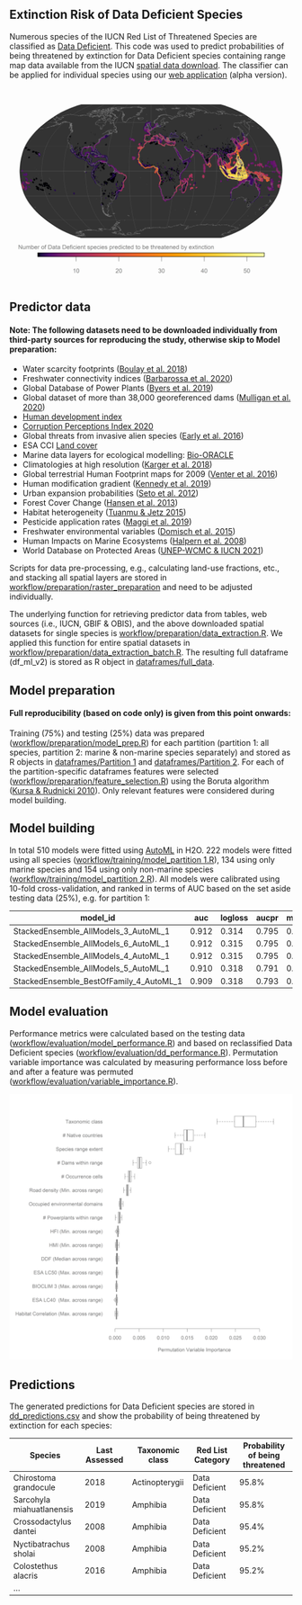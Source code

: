## Extinction Risk of Data Deficient Species

Numerous species of the IUCN Red List of Threatened Species are classified as [Data Deficient](https://www.iucnredlist.org/search?permalink=2ed13c01-7e0e-4596-a100-38ed47d30a99). This code was used to predict probabilities of being threatened by extinction for Data Deficient species containing range map data available from the IUCN [spatial data download](https://www.iucnredlist.org/resources/spatial-data-download). The classifier can be applied for individual species using our [web application](https://ml-extinctionrisk.indecol.no/) (alpha version).

![Number of threatened DD species](https://github.com/jannebor/dd_forecast/raw/main/figs/ext_data_fig4_trp.png)

## Predictor data

#### Note: The following datasets need to be downloaded individually from third-party sources for reproducing the study, otherwise skip to Model preparation:

-   Water scarcity footprints ([Boulay et al. 2018](https://doi.org/10.1007/s11367-017-1333-8))
-   Freshwater connectivity indices ([Barbarossa et al. 2020](https://doi.org/10.1073/pnas.1912776117))
-   Global Database of Power Plants ([Byers et al. 2019](https://datasets.wri.org/dataset/globalpowerplantdatabase))
-   Global dataset of more than 38,000 georeferenced dams ([Mulligan et al. 2020](https://doi.org/10.1038/s41597-020-0362-5))
-   [Human development index](http://hdr.undp.org/sites/default/files/2020_statistical_annex_all.xlsx)
-   [Corruption Perceptions Index 2020](https://images.transparencycdn.org/images/CPI_FULL_DATA_2021-01-27-162209.zip)
-   Global threats from invasive alien species ([Early et al. 2016](https://doi.org/10.1038/ncomms12485))
-   ESA CCI [Land cover](http://maps.elie.ucl.ac.be/CCI/viewer/download.php)
-   Marine data layers for ecological modelling: [Bio-ORACLE](https://bio-oracle.org)
-   Climatologies at high resolution ([Karger et al. 2018](https://doi.org/10.5061/dryad.kd1d4))
-   Global terrestrial Human Footprint maps for 2009 ([Venter et al. 2016](https://doi.org/10.1038/sdata.2016.67))
-   Human modification gradient ([Kennedy et al. 2019](https://doi.org/10.1111/gcb.14549))
-   Urban expansion probabilities ([Seto et al. 2012](https://doi.org/10.1073/pnas.1211658109))
-   Forest Cover Change ([Hansen et al. 2013](https://doi.org/10.1126/science.1244693))
-   Habitat heterogeneity ([Tuanmu & Jetz 2015](https://doi.org/10.1111/geb.12365))
-   Pesticide application rates ([Maggi et al. 2019](https://doi.org/10.1038/s41597-019-0169-4))
-   Freshwater environmental variables ([Domisch et al. 2015](https://doi.org/10.1038/sdata.2015.73))
-   Human Impacts on Marine Ecosystems ([Halpern et al. 2008](https://doi.org/10.1126/science.1149345))
-   World Database on Protected Areas ([UNEP-WCMC & IUCN 2021](www.protectedplanet.net))

Scripts for data pre-processing, e.g., calculating land-use fractions, etc., and stacking all spatial layers are stored in [workflow/preparation/raster_preparation](https://github.com/jannebor/dd_forecast/tree/main/workflow/preparation/raster_preparation) and need to be adjusted individually.

The underlying function for retrieving predictor data from tables, web sources (i.e., IUCN, GBIF & OBIS), and the above downloaded spatial datasets for single species is [workflow/preparation/data_extraction.R](https://github.com/jannebor/dd_forecast/blob/main/workflow/preparation/data_extraction.R). We applied this function for entire spatial datasets in [workflow/preparation/data_extraction_batch.R](https://github.com/jannebor/dd_forecast/blob/main/workflow/preparation/data_extraction_batch.R). The resulting full dataframe (df_ml_v2) is stored as R object in [dataframes/full_data](https://github.com/jannebor/dd_forecast/tree/main/dataframes/full_data).

## Model preparation

#### Full reproducibility (based on code only) is given from this point onwards:

Training (75%) and testing (25%) data was prepared ([workflow/preparation/model_prep.R](https://github.com/jannebor/dd_forecast/blob/main/workflow/preparation/model_prep.R)) for each partition (partition 1: all species, partition 2: marine & non-marine species separately) and stored as R objects in [dataframes/Partition 1](https://github.com/jannebor/dd_forecast/tree/main/dataframes/Partition1) and [dataframes/Partition 2](https://github.com/jannebor/dd_forecast/tree/main/dataframes/Partition2). For each of the partition-specific dataframes features were selected ([workflow/preparation/feature_selection.R](https://github.com/jannebor/dd_forecast/blob/main/workflow/preparation/feature_selection.R)) using the Boruta algorithm ([Kursa & Rudnicki 2010](https://doi.org/10.18637/jss.v036.i11)). Only relevant features were considered during model building.

## Model building

In total 510 models were fitted using [AutoML](https://docs.h2o.ai/h2o/latest-stable/h2o-docs/automl.html) in H2O. 222 models were fitted using all species ([workflow/training/model_partition 1.R](https://github.com/jannebor/dd_forecast/blob/main/workflow/training/model_partition1.R)), 134 using only marine species and 154 using only non-marine species ([workflow/training/model_partition 2.R](https://github.com/jannebor/dd_forecast/blob/main/workflow/training/model_partition2.R)). All models were calibrated using 10-fold cross-validation, and ranked in terms of AUC based on the set aside testing data (25%), e.g. for partition 1:

| model_id                                 | auc   | logloss | aucpr | mean_per_class_error | rmse  | mse   |
|------------------------------------------|-------|---------|-------|----------------------|-------|-------|
| StackedEnsemble_AllModels_3\_AutoML_1    | 0.912 | 0.314   | 0.795 | 0.174                | 0.311 | 0.097 |
| StackedEnsemble_AllModels_6\_AutoML_1    | 0.912 | 0.315   | 0.795 | 0.175                | 0.311 | 0.097 |
| StackedEnsemble_AllModels_4\_AutoML_1    | 0.912 | 0.315   | 0.795 | 0.175                | 0.311 | 0.097 |
| StackedEnsemble_AllModels_5\_AutoML_1    | 0.910 | 0.318   | 0.791 | 0.176                | 0.313 | 0.098 |
| StackedEnsemble_BestOfFamily_4\_AutoML_1 | 0.909 | 0.318   | 0.793 | 0.184                | 0.313 | 0.098 |

## Model evaluation

Performance metrics were calculated based on the testing data ([workflow/evaluation/model_performance.R](https://github.com/jannebor/dd_forecast/blob/main/workflow/evaluation/model_performance.R)) and based on reclassified Data Deficient species ([workflow/evaluation/dd_performance.R](https://github.com/jannebor/dd_forecast/blob/main/workflow/evaluation/dd_performance.R)). Permutation variable importance was calculated by measuring performance loss before and after a feature was permuted ([workflow/evaluation/variable_importance.R](https://github.com/jannebor/dd_forecast/blob/main/workflow/evaluation/variable_importance.R)).

![Permutation variable importance](https://github.com/jannebor/dd_forecast/raw/main/figs/ext_data_fig8_trp.png)

## Predictions

The generated predictions for Data Deficient species are stored in [dd_predictions.csv](https://github.com/jannebor/dd_forecast/blob/main/dataframes/Partition1/predictions/dd_predictions.csv) and show the probability of being threatened by extinction for each species:

| Species                   | Last Assessed | Taxonomic class | Red List Category | Probability of being threatened |
|---------------------------|---------------|-----------------|-------------------|---------------------------------|
| Chirostoma grandocule     | 2018          | Actinopterygii  | Data Deficient    | 95.8%                           |
| Sarcohyla miahuatlanensis | 2019          | Amphibia        | Data Deficient    | 95.8%                           |
| Crossodactylus dantei     | 2008          | Amphibia        | Data Deficient    | 95.4%                           |
| Nyctibatrachus sholai     | 2008          | Amphibia        | Data Deficient    | 95.2%                           |
| Colostethus alacris       | 2016          | Amphibia        | Data Deficient    | 95.2%                           |
| …                         |               |                 |                   |                                 |
